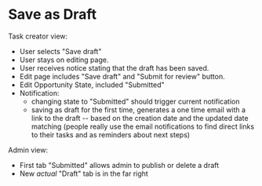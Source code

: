 # Save as Draft

Task creator view:
- User selects "Save draft"
- User stays on editing page.
- User receives notice stating that the draft has been saved.
- Edit page includes "Save draft" and "Submit for review" button.
- Edit Opportunity State, included "Submitted"
- Notification:
  - changing state to "Submitted" should trigger current notification
  - saving as draft for the first time, generates a one time email with a link to the draft -- based on the creation date and the updated date matching  (people really use the email notifications to find direct links to their tasks and as reminders about next steps)

Admin view:
- First tab "Submitted" allows admin to publish or delete a draft
- New *actual* "Draft" tab is in the far right

